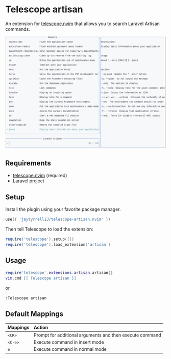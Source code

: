 # Telescope artisan

An extension for [telescope.nvim](https://github.com/nvim-telescope/telescope.nvim) that allows you to search Laravel Artisan commands.

![Screenshot](./screenshot.png)

## Requirements

- [telescope.nvim](https://github.com/nvim-telescope/telescope.nvim) (required)
- Laravel project

## Setup

Install the plugin using your favorite package manager.

```lua
use({ 'jaytyrrell13/telescope-artisan.nvim' })
```

Then tell Telescope to load the extension:

```lua
require('telescope').setup({})
require('telescope').load_extension('artisan')
```

## Usage

```lua
require'telescope'.extensions.artisan.artisan{}
vim.cmd [[ Telescope artisan ]]
```

or

```vim
:Telescope artisan
```

## Default Mappings
| Mappings | Action            |
|:---------|:------------------|
| `<CR>`   | Prompt for additional arguments and then execute command |
| `<C-e>`  | Execute command in insert mode |
| `e`      | Execute command in normal mode |

